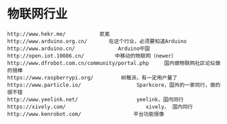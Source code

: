 # 物联网行业

    http://www.hekr.me/           氦氪
    http://www.arduino.org.cn/       在这个行业，必须要知道Arduino
    http://www.arduino.cn/              Arduino中国
    http://open.iot.10086.cn/          中移动的物联网（newer）
    http://www.dfrobot.com.cn/community/portal.php     国内做物联网社区论坛做的很棒
    https://www.raspberrypi.org/         树莓派，有一定用户量了
    https://www.particle.io/                  Sparkcore，国外的一家同行，做的很不错
    http://www.yeelink.net/                   yeelink，国内同行 
    https://xively.com/                          xively， 国内同行
    http://www.kenrobot.com/                 平台功能很像